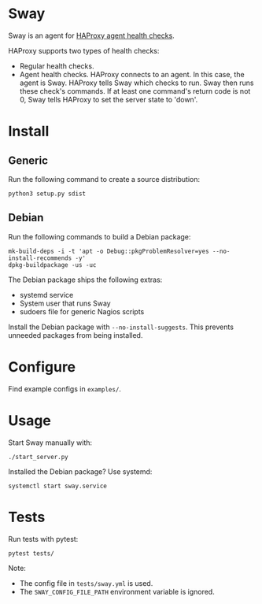 # Sway

Sway is an agent for [HAProxy agent health checks](https://cbonte.github.io/haproxy-dconv/2.4/configuration.html#agent-check).

HAProxy supports two types of health checks:

- Regular health checks.
- Agent health checks. HAProxy connects to an agent. In this case, the agent is Sway. HAProxy tells Sway which checks to run. Sway then runs these check's commands. If at least one command's return code is not 0, Sway tells HAProxy to set the server state to 'down'.

# Install

## Generic

Run the following command to create a source distribution:

    python3 setup.py sdist

## Debian

Run the following commands to build a Debian package:

    mk-build-deps -i -t 'apt -o Debug::pkgProblemResolver=yes --no-install-recommends -y'
    dpkg-buildpackage -us -uc

The Debian package ships the following extras:

- systemd service
- System user that runs Sway
- sudoers file for generic Nagios scripts

Install the Debian package with `--no-install-suggests`. This prevents unneeded packages from being installed.

# Configure

Find example configs in `examples/`.

# Usage

Start Sway manually with:

    ./start_server.py

Installed the Debian package? Use systemd:

    systemctl start sway.service

# Tests

Run tests with pytest:

    pytest tests/

Note:

- The config file in `tests/sway.yml` is used.
- The `SWAY_CONFIG_FILE_PATH` environment variable is ignored.
